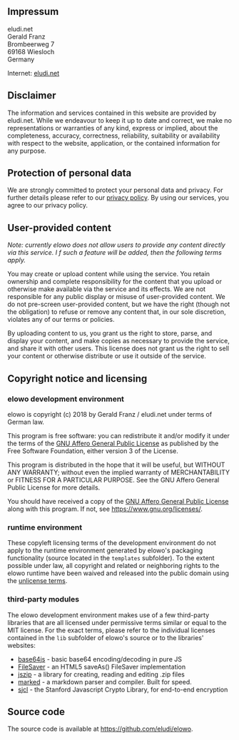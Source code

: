 ## Impressum

eludi.net\
Gerald Franz\
Brombeerweg 7\
69168 Wiesloch\
Germany

Internet: [eludi.net](https://eludi.net)


## Disclaimer

The information and services contained in this website are provided by eludi.net. While we
endeavour to keep it up to date and correct, we make no representations or warranties of any kind,
express or implied, about the completeness, accuracy, correctness, reliability, suitability or availability with respect to the website, application, or the contained information for any purpose.


## Protection of personal data

We are strongly committed to protect your personal data and privacy.
For further details please refer to our [privacy policy](#privacy).
By using our services, you agree to our privacy policy.

## User-provided content

*Note: currently elowo does not allow users to provide any content directly via this service. I f such a feature will be added,
then the following terms apply.*

You may create or upload content while using the service. You retain ownership and complete responsibility for the content that you upload or otherwise make available via the service and its effects. We are not responsible for any public display or misuse of user-provided content. We do not pre-screen user-provided content, but we have the right (though not the obligation) to refuse or remove any content that, in our sole discretion, violates any of our terms or policies.

By uploading content to us, you grant us the right to store, parse, and display your content, and make copies as necessary to provide the service, and share it with other users. This license does not grant us the right to sell your content or otherwise distribute or use it outside of the service.

## Copyright notice and licensing

### elowo development environment

elowo is copyright (c) 2018 by Gerald Franz / eludi.net under terms of German law.

This program is free software: you can redistribute it and/or modify
it under the terms of the [GNU Affero General Public License](#license) as
published by the Free Software Foundation, either version 3 of the
License.

This program is distributed in the hope that it will be useful,
but WITHOUT ANY WARRANTY; without even the implied warranty of
MERCHANTABILITY or FITNESS FOR A PARTICULAR PURPOSE.  See the
GNU Affero General Public License for more details.

You should have received a copy of the [GNU Affero General Public License](#license)
along with this program.  If not, see <https://www.gnu.org/licenses/>.

### runtime environment

These copyleft licensing terms of the development environment do not apply to the runtime environment generated by elowo's packaging functionality (source located in the `templates` subfolder). To the extent possible under law, all copyright and related or neighboring rights to the elowo runtime have been waived and released into the public domain using the [unlicense terms](http://unlicense.org/).

### third-party modules

The elowo development environment makes use of a few third-party libraries that are all licensed
under permissive terms similar or equal to the MIT license. For the exact terms, please refer to the
individual licenses contained in the `lib` subfolder of elowo's source or to the libraries' websites:

- [base64js](https://www.npmjs.com/package/base64-js) - basic base64 encoding/decoding in pure JS
- [FileSaver](https://github.com/eligrey/FileSaver.js/) - an HTML5 saveAs() FileSaver implementation
- [jszip](https://stuk.github.io/jszip) - a library for creating, reading and editing .zip files
- [marked](https://github.com/markedjs/marked) - a markdown parser and compiler. Built for speed.
- [sjcl](https://bitwiseshiftleft.github.io/sjcl) - the Stanford Javascript Crypto Library, for end-to-end encryption

## Source code

The source code is available at <https://github.com/eludi/elowo>.
